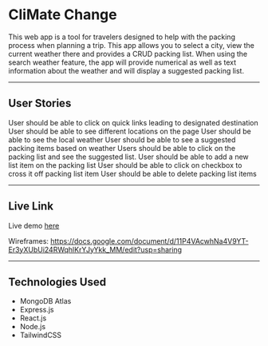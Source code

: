 # CliMate Change

This web app is a tool for travelers designed to help with the packing process when planning a trip. This app allows you to select a city, view the current weather there and provides a CRUD packing list. When using the search weather feature, the app will provide numerical as well as text information about the weather and will display a suggested packing list.

---

## User Stories

User should be able to click on quick links leading to designated destination
User should be able to see different locations on the page
User should be able to see the local weather
User should be able to see a suggested packing items based on weather
Users should be able to click on the packing list and see the suggested list.
User should be able to add a new list item on the packing list
User should be able to click on checkbox to cross it off packing list item
User should be able to delete packing list items

---

## Live Link

Live demo [here](https://climatechange-navy.vercel.app/)

Wireframes: https://docs.google.com/document/d/11P4VAcwhNa4V9YT-Er3yXUbUi24RWqhlKrYJyYkk_MM/edit?usp=sharing

---

## Technologies Used
- MongoDB Atlas
- Express.js
- React.js
- Node.js
- TailwindCSS
